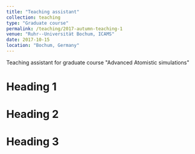 ```yaml
---
title: "Teaching assistant"
collection: teaching
type: "Graduate course"
permalink: /teaching/2017-autumn-teaching-1
venue: "Ruhr--Universität Bochum, ICAMS"
date: 2017-10-15
location: "Bochum, Germany"
---
```


Teaching assistant for graduate course "Advanced Atomistic simulations"

Heading 1
======

Heading 2
======

Heading 3
======
